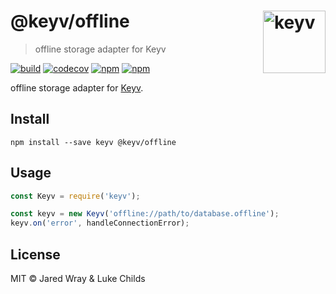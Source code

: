 # @keyv/offline [<img width="100" align="right" src="https://rawgit.com/lukechilds/keyv/master/media/logo.svg" alt="keyv">](https://github.com/lukechilds/keyv)

> offline storage adapter for Keyv

[![build](https://github.com/jaredwray/keyv/actions/workflows/tests.yaml/badge.svg)](https://github.com/jaredwray/keyv/actions/workflows/tests.yaml)
[![codecov](https://codecov.io/gh/jaredwray/keyv/branch/master/graph/badge.svg?token=bRzR3RyOXZ)](https://codecov.io/gh/jaredwray/keyv)
[![npm](https://img.shields.io/npm/v/@keyv/offline.svg)](https://www.npmjs.com/package/@keyv/offline)
[![npm](https://img.shields.io/npm/dm/@keyv/offline)](https://npmjs.com/package/@keyv/offline)

offline storage adapter for [Keyv](https://github.com/lukechilds/keyv).

## Install

```shell
npm install --save keyv @keyv/offline
```

## Usage

```js
const Keyv = require('keyv');

const keyv = new Keyv('offline://path/to/database.offline');
keyv.on('error', handleConnectionError);
```

## License

MIT © Jared Wray & Luke Childs
